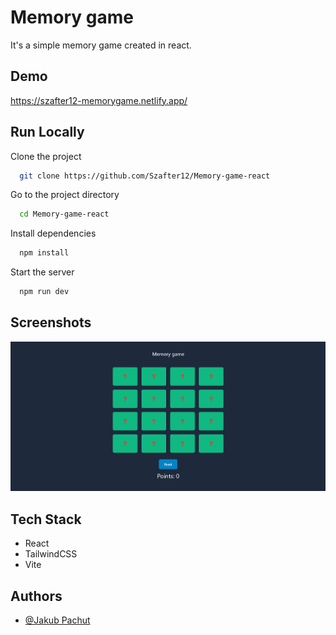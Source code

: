
# Memory game

It's a simple memory game created in react.  

## Demo

https://szafter12-memorygame.netlify.app/


## Run Locally

Clone the project

```bash
  git clone https://github.com/Szafter12/Memory-game-react
```

Go to the project directory

```bash
  cd Memory-game-react
```

Install dependencies

```bash
  npm install
```

Start the server

```bash
  npm run dev
```


## Screenshots

![App Screenshot](./readme_img.png)


## Tech Stack

- React
- TailwindCSS
- Vite




## Authors

- [@Jakub Pachut](https://github.com/Szafter12)

